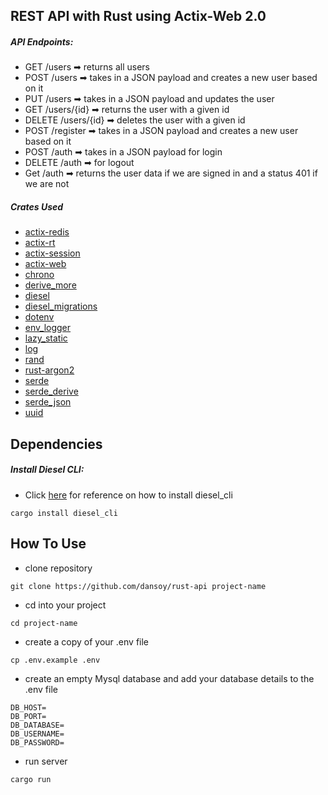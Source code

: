 ## REST API with Rust using Actix-Web 2.0

##### API Endpoints:

- GET /users ➡ returns all users
- POST /users ➡ takes in a JSON payload and creates a new user based on it
- PUT /users ➡ takes in a JSON payload and updates the user
- GET /users/{id} ➡ returns the user with a given id
- DELETE /users/{id} ➡ deletes the user with a given id
- POST /register ➡ takes in a JSON payload and creates a new user based on it
- POST /auth ➡ takes in a JSON payload for login
- DELETE /auth ➡ for logout
- Get /auth ➡ returns the user data if we are signed in and a status 401 if we are not

##### Crates Used

- [actix-redis](https://crates.io/crates/actix-redis)
- [actix-rt](https://crates.io/crates/actix-rt)
- [actix-session](https://crates.io/crates/actix-session)
- [actix-web](https://crates.io/crates/actix-web)
- [chrono](https://crates.io/crates/chrono)
- [derive_more](https://crates.io/crates/derive_more)
- [diesel](https://crates.io/crates/diesel)
- [diesel_migrations](https://crates.io/crates/diesel_migrations)
- [dotenv](https://crates.io/crates/dotenv)
- [env_logger](https://crates.io/crates/env_logger)
- [lazy_static](https://docs.rs/lazy_static)
- [log](https://docs.rs/log/0.4.8/log/)
- [rand](https://docs.rs/rand/0.7.3/rand/)
- [rust-argon2](https://docs.rs/rust-argon2/0.8.2/argon2/)
- [serde](https://crates.io/crates/serde)
- [serde_derive](https://crates.io/crates/serde_derive)
- [serde_json](https://crates.io/crates/serde_json)
- [uuid](https://crates.io/crates/uuid)

## Dependencies

##### Install Diesel CLI:

- Click [here](https://steemit.com/programming/@mrblueberry/installing-rust-and-diesel-for-rocket-on-windows-10) for reference on how to install diesel_cli
```
cargo install diesel_cli
```
## How To Use

- clone repository

```
git clone https://github.com/dansoy/rust-api project-name
```
- cd into your project

```
cd project-name
```

- create a copy of your .env file

```
cp .env.example .env
```

- create an empty Mysql database and add your database details to the .env file

```
DB_HOST=
DB_PORT=
DB_DATABASE=
DB_USERNAME=
DB_PASSWORD=
```

- run server

```
cargo run
```